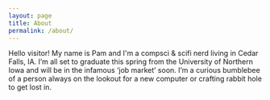 ```yaml
---
layout: page
title: About
permalink: /about/
---
```


Hello visitor! My name is Pam and I'm a compsci & scifi nerd living in Cedar Falls, IA.  I’m all set to graduate this spring from the University of Northern Iowa and will be in the infamous ‘job market’ soon. I’m a curious bumblebee of a person always on the lookout for a new computer or crafting rabbit hole to get lost in. 
